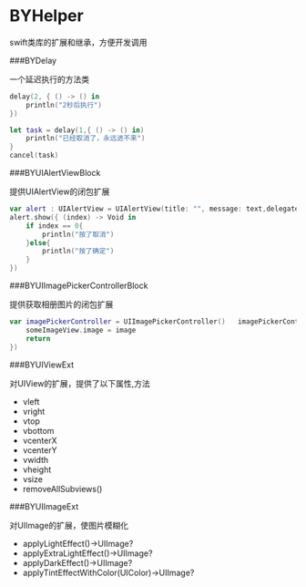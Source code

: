 BYHelper
========

swift类库的扩展和继承，方便开发调用

###BYDelay

一个延迟执行的方法类

```swift
delay(2, { () -> () in
	println("2秒后执行")
})

let task = delay(1,{ () -> () in)
	println("已经取消了，永远进不来")
}
cancel(task)
```

###BYUIAlertViewBlock

提供UIAlertView的闭包扩展

```swift
var alert : UIAlertView = UIAlertView(title: "", message: text,delegate:nil, cancelButtonTitle:"取消",otherButtonTitles: "确定")
alert.show({ (index) -> Void in
	if index == 0{
		println("按了取消")
    }else{
    	println("按了确定")
    }
})
```

###BYUIImagePickerControllerBlock

提供获取相册图片的闭包扩展

```swift
var imagePickerController = UIImagePickerController()   imagePickerController.showInViewController(someVC, finish: { (image) -> Void in
    someImageView.image = image
    return
})
```

###BYUIViewExt

对UIView的扩展，提供了以下属性,方法

* vleft
* vright
* vtop
* vbottom
* vcenterX
* vcenterY
* vwidth
* vheight
* vsize
* removeAllSubviews()

###BYUIImageExt

对UIImage的扩展，使图片模糊化

* applyLightEffect()->UIImage?
* applyExtraLightEffect()->UIImage?
* applyDarkEffect()->UIImage?
* applyTintEffectWithColor(UIColor)->UIImage?
